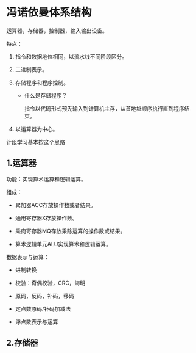 # 冯诺依曼体系结构

运算器，存储器，控制器，输入输出设备。

特点：

1. 指令和数据地位相同，以流水线不同阶段区分。

2. 二进制表示。

3. 存储程序和程序控制。
   
   + 什么是存储程序？
     
     指令以代码形式预先输入到计算机主存，从首地址顺序执行直到程序结束。

4. 以运算器为中心。

计组学习基本按这个思路

## 1.运算器

功能：实现算术运算和逻辑运算。

组成：

+ 累加器ACC存放操作数或者结果。

+ 通用寄存器X存放操作数。

+ 乘商寄存器MQ存放乘除运算的操作数或结果。

+ 算术逻辑单元ALU实现算术和逻辑运算。

数据表示与运算：

+ 进制转换

+ 校验：奇偶校验，CRC，海明

+ 原码，反码，补码，移码

+ 定点数原码/补码加减法

+ 浮点数表示与运算

## 2.存储器


